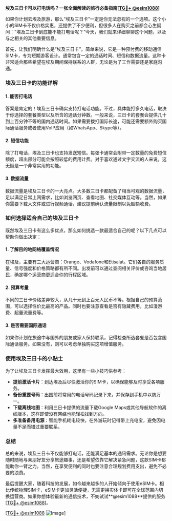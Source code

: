 **埃及三日卡可以打电话吗？一张全面解读的旅行必备指南[[TG💪+ @esim1088](https://t.me/s/esim1088)]**

如果你计划去埃及旅游，那么“埃及三日卡”一定是你无法忽视的一个选项。这个小小的SIM卡不仅价格实惠，还提供了不少便利，但很多人在购买之前都会心生疑问：“埃及三日卡到底能不能打电话呢？”今天，我们就来详细聊聊这个问题，以及与之相关的其他重要信息。

首先，让我们明确什么是“埃及三日卡”。简单来说，它是一种预付费的移动通信SIM卡，专为短期游客设计。通常包含一定的通话时间、短信和数据流量。这种卡非常适合那些希望在埃及期间保持联系的人群，无论是为了工作需要还是家庭沟通。

### **埃及三日卡的功能详解**

#### **1. 能否打电话**
答案是肯定的！埃及三日卡确实支持打电话功能。不过，具体能打多久电话，取决于你选择的套餐类型以及所含的通话分钟数。一般来说，三日卡的套餐会提供几十到上百分钟不等的国内通话时间。如果需要拨打国际长途，可能还需要额外购买国际通话服务或者使用VoIP应用（如WhatsApp、Skype等）。

#### **2. 短信功能**
除了打电话，埃及三日卡也支持发送短信。每张卡通常会附带一定数量的免费短信额度，超出部分可能会按照较低的费用计费。对于喜欢通过文字交流的人来说，这无疑是一个非常实用的功能。

#### **3. 数据流量**
数据流量是埃及三日卡的一大亮点。大多数三日卡都配备了相当可观的数据流量，足以满足日常上网需求，比如浏览网页、查看地图、社交媒体互动等。当然，如果你需要下载大文件或进行视频通话，建议提前确认流量限制以免超额收费。

### **如何选择适合自己的埃及三日卡**

既然埃及三日卡有这么多优点，那么如何挑选一款最适合自己的呢？以下几点可以帮助你做出决定：

#### **1. 了解目的地网络覆盖情况**
在埃及，主要有三大运营商：Orange、Vodafone和Etisalat。它们各自的服务质量、信号强度和价格策略都有所不同。出发前可以通过查阅相关评价或咨询当地居民，确定哪个运营商更适合你的行程区域。

#### **2. 预算考量**
不同的三日卡价格差异较大，从几十元到上百元人民币不等。根据自己的预算范围，可以选择性价比最高的产品。同时也要注意查看是否有隐藏费用，比如漫游费、超量流量费等。

#### **3. 是否需要国际通话**
如果你计划在旅途中与国外的朋友或家人保持联系，记得检查所选套餐是否包含国际通话服务。如果没有，则可以考虑单独购买这项增值服务。

### **使用埃及三日卡的小贴士**

为了让埃及三日卡发挥最大效用，这里有一些小技巧供参考：

- **提前激活卡片**：到达埃及后尽快激活你的SIM卡，以确保能够及时享受各项服务。
- **备份重要号码**：出国前将常用的电话号码记录下来，并保存到手机中以防万一。
- **下载离线地图**：利用三日卡提供的流量下载Google Maps或其他导航软件的离线版本，这样即使没有网络也能轻松找到方向。
- **多准备备用电源**：智能手机耗电较快，在外游玩时记得带上充电宝，避免因电量不足而错过重要联系。

### **总结**

总的来说，埃及三日卡不仅能够打电话，还能满足基本的通讯需求。无论你是想要随时随地与亲朋好友分享旅途趣事，还是希望依靠它解决紧急问题，这款SIM卡都能助你一臂之力。当然，在享受便利的同时也要注意合理规划费用支出，避免不必要的浪费。

最后提醒大家，随着科技的发展，如今越来越多的人开始倾向于使用eSIM卡。相比传统物理SIM卡，eSIM卡更加灵活便捷，无需更换实体卡即可在全球范围内切换运营商。如果你想体验最新的通信技术，不妨试试**@esim1088**提供的服务[[TG💪+ @esim1088](https://t.me/s/esim1088)]。

[[TG💪+ @esim1088](https://t.me/s/esim1088) ![Image](https://i.postimg.cc/4NQfJmqS/Snipaste-2025-05-13-00-14-12.png)]